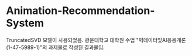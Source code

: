 # Animation-Recommendation-System

TruncatedSVD 모델이 사용되었음.
광운대학교 대학원 수업 "빅데이터및AI응용개론 (1-47-5989-1)"의 과제물로 작성된 결과물임.

